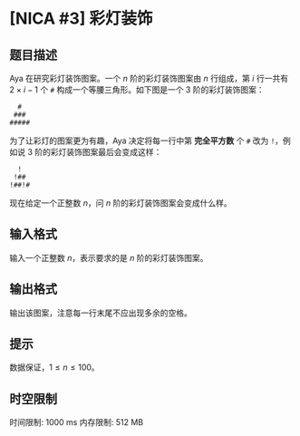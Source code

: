 # [NICA #3] 彩灯装饰

## 题目描述

Aya 在研究彩灯装饰图案。一个 $n$ 阶的彩灯装饰图案由 $n$ 行组成，第 $i$ 行一共有 $2\times i-1$ 个 `#` 构成一个等腰三角形。如下图是一个 $3$ 阶的彩灯装饰图案：

```
  #  
 ###
#####
```

为了让彩灯的图案更为有趣，Aya 决定将每一行中第 **完全平方数** 个 `#` 改为 `!`，例如说 $3$ 阶的彩灯装饰图案最后会变成这样：

```
  !  
 !##
!##!#
```

现在给定一个正整数 $n$，问 $n$ 阶的彩灯装饰图案会变成什么样。

## 输入格式

输入一个正整数 $n$，表示要求的是 $n$ 阶的彩灯装饰图案。

## 输出格式

输出该图案，注意每一行末尾不应出现多余的空格。

## 提示

数据保证，$1 \leq n \leq 100$。

## 时空限制

时间限制: 1000 ms
内存限制: 512 MB
